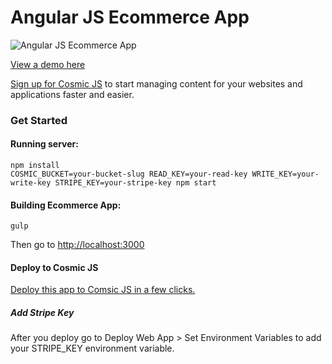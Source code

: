 # Angular JS Ecommerce App
![Angular JS Ecommerce App](https://cosmicjs.com/uploads/dad37ae0-4ab8-11e7-a953-452321056c59-angular-js-ecommerce-app.png)

[View a demo here](http://ecommerce.cosmicapp.co/)

[Sign up for Cosmic JS](https://cosmicjs.com/) to start managing content for your websites and applications faster and easier.
### Get Started


#### Running server:
```
npm install
COSMIC_BUCKET=your-bucket-slug READ_KEY=your-read-key WRITE_KEY=your-write-key STRIPE_KEY=your-stripe-key npm start
```

#### Building Ecommerce App:
```
gulp
```
Then go to [http://localhost:3000](http://localhost:3000)

#### Deploy to Cosmic JS
[Deploy this app to Comsic JS in a few clicks.](https://cosmicjs.com/apps/ecommerce-app)

##### Add Stripe Key
After you deploy go to Deploy Web App > Set Environment Variables to add your STRIPE_KEY environment variable.
